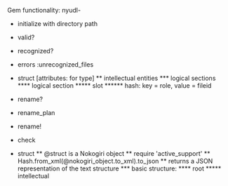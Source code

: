 Gem functionality:
nyudl-<object type>
* initialize with directory path
* valid?
* recognized?
* errors
  :unrecognized_files
* struct [attributes: for type]
** intellectual entities
*** logical sections
**** logical section
***** slot
****** hash: key = role, value = fileid

* rename?
* rename_plan
* rename!
* check


* struct
** @struct is a Nokogiri object
** require 'active_support'
** Hash.from_xml(@nokogiri_object.to_xml).to_json
** returns a JSON representation of the text structure
*** basic structure:
**** root
***** intellectual 
